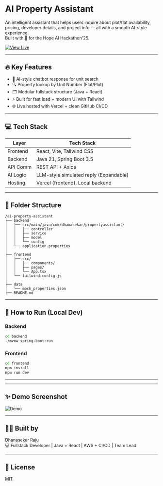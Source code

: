# AI Property Assistant

An intelligent assistant that helps users inquire about plot/flat availability, pricing, developer details, and project info — all with a smooth AI-style experience.  
Built with 💙 for the Hope AI Hackathon'25.

[![View Live](https://img.shields.io/badge/View%20Live-%F0%9F%9A%80-blue?style=for-the-badge)](https://ai-property-assistant.vercel.app)

---

## 🔥 Key Features

- 🧠 AI-style chatbot response for unit search
- 🔍 Property lookup by Unit Number (Flat/Plot)
- 🗂️ Modular fullstack structure (Java + React)
- ⚡ Built for fast load + modern UI with Tailwind
- 🌐 Live hosted with Vercel + clean GitHub CI/CD

---

## 💻 Tech Stack

| Layer     | Tech Stack                            |
|-----------|----------------------------------------|
| Frontend  | React, Vite, Tailwind CSS              |
| Backend   | Java 21, Spring Boot 3.5               |
| API Comm  | REST API + Axios                       |
| AI Logic  | LLM-style simulated reply (Expandable) |
| Hosting   | Vercel (frontend), Local backend       |

---

## 📁 Folder Structure

```
/ai-property-assistant
├── backend
│   ├── src/main/java/com/dhanasekar/propertyassistant/
│   │   ├── controller
│   │   ├── service
│   │   ├── model
│   │   └── config
│   └── application.properties
│
├── frontend
│   ├── src/
│   │   ├── components/
│   │   ├── pages/
│   │   └── App.tsx
│   └── tailwind.config.js
│
├── data
│   └── mock_properties.json
├── README.md
```

---

## 🚀 How to Run (Local Dev)

### Backend
```bash
cd backend
./mvnw spring-boot:run
```

### Frontend
```bash
cd frontend
npm install
npm run dev
```

---

---

## ✨ Demo Screenshot

![Demo](./![image](https://github.com/user-attachments/assets/bcd851c2-833d-4b56-a9dc-cd9b82434e0a))

---

## 👨‍💻 Built by

[Dhanasekar Raju](https://www.linkedin.com/in/dhanasekar-raju-20471341/)  
💻 Fullstack Developer | Java + React | AWS + CI/CD | Team Lead

---

## 📜 License

[MIT](./LICENSE)
